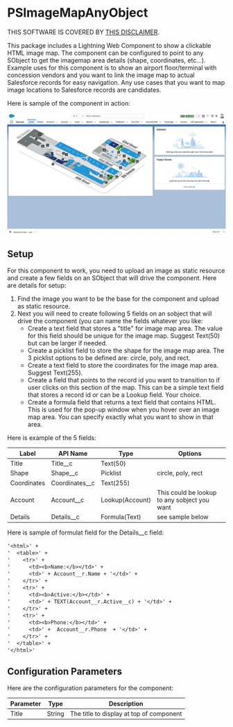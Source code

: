 # PSImageMapAnyObject

THIS SOFTWARE IS COVERED BY [THIS DISCLAIMER](https://raw.githubusercontent.com/thedges/Disclaimer/master/disclaimer.txt).

This package includes a Lightning Web Component to show a clickable HTML image map. The component can be configured to point to any SObject to get the imagemap area details (shape, coordinates, etc...). Example uses for this component is to show an airport floor/terminal with concession vendors and you want to link the image map to actual Salesforce records for easy navigation. Any use cases that you want to map image locations to Salesforce records are candidates.

Here is sample of the component in action:

![alt text](https://github.com/thedges/PSImageMapAnyObject/blob/master/PSImageMapAnyObject.gif "Sample Image")

## Setup

For this component to work, you need to upload an image as static resource and create a few fields on an SObject that will drive the component. Here are details for setup:

1. Find the image you want to be the base for the component and upload as static resource. 
2. Next you will need to create following 5 fields on an sobject that will drive the component (you can name the fields whatever you like:
   * Create a text field that stores a "title" for image map area. The value for this field should be unique for the image map. Suggest Text(50) but can be larger if needed.
   * Create a picklist field to store the shape for the image map area. The 3 picklist options to be defined are: circle, poly, and rect.
   * Create a text field to store the coordinates for the image map area. Suggest Text(255).
   * Create a field that points to the record id you want to transition to if user clicks on this section of the map. This can be a simple text field that stores a record id or can be a Lookup field. Your choice.
   * Create a formula field that returns a text field that contains HTML. This is used for the pop-up window when you hover over an image map area. You can specify exactly what you want to show in that area.
   
Here is example of the 5 fields:

| Label | API Name | Type | Options
|-----------|------|-------------|----|
| Title | Title__c | Text(50) | |
| Shape | Shape__c | Picklist | circle, poly, rect |
| Coordinates | Coordinates__c | Text(255) | |
| Account | Account__c | Lookup(Account) | This could be lookup to any sobject you want |
| Details | Details__c | Formula(Text) | see sample below |

Here is sample of formulat field for the Details__c field:
```
'<html>' +
'  <table>' +
'    <tr>' +
'      <td><b>Name:</b></td>' +
'      <td>' + Account__r.Name + '</td>' +
'    </tr>' +
'    <tr>' +
'      <td><b>Active:</b></td>' +
'      <td>' + TEXT(Account__r.Active__c) + '</td>' +
'    </tr>' +
'    <tr>' +
'      <td><b>Phone:</b></td>' +
'      <td>' +  Account__r.Phone  + '</td>' +
'    </tr>' +
'  </table>' +
'</html>'
```

## Configuration Parameters

Here are the configuration parameters for the component:

| Parameter | Type | Description |
|-----------|------|-------------|
| Title | String | The title to display at top of component |
